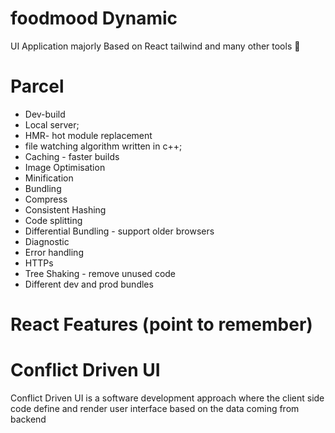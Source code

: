 # foodmood Dynamic
  UI Application majorly Based on React tailwind and many other tools  🚀



# Parcel
- Dev-build
- Local server;
- HMR- hot module replacement
- file watching algorithm written in c++;
- Caching - faster builds
- Image Optimisation
- Minification
- Bundling
- Compress
- Consistent Hashing
- Code splitting
- Differential Bundling - support older browsers
- Diagnostic
- Error handling
- HTTPs
- Tree Shaking - remove unused code
- Different dev and prod bundles


 # React Features   (point to remember)

 #  Conflict Driven UI 
  Conflict Driven UI is a software development approach where the client side code define and render user interface based on the data coming from backend

